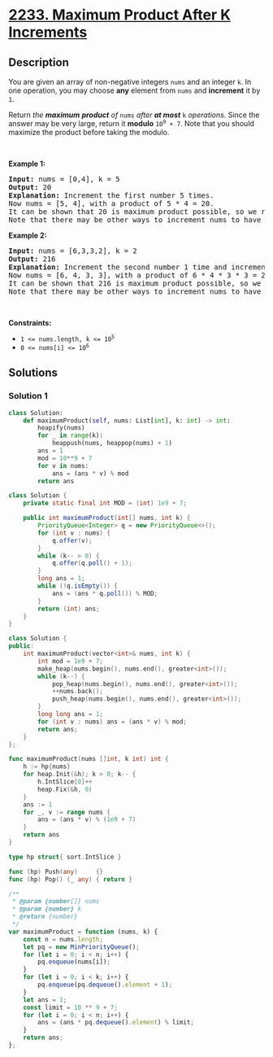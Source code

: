 # [2233. Maximum Product After K Increments](https://leetcode.com/problems/maximum-product-after-k-increments)


## Description

<p>You are given an array of non-negative integers <code>nums</code> and an integer <code>k</code>. In one operation, you may choose <strong>any</strong> element from <code>nums</code> and <strong>increment</strong> it by <code>1</code>.</p>

<p>Return<em> the <strong>maximum</strong> <strong>product</strong> of </em><code>nums</code><em> after <strong>at most</strong> </em><code>k</code><em> operations. </em>Since the answer may be very large, return it <b>modulo</b> <code>10<sup>9</sup> + 7</code>. Note that you should maximize the product before taking the modulo.&nbsp;</p>

<p>&nbsp;</p>
<p><strong class="example">Example 1:</strong></p>

<pre>
<strong>Input:</strong> nums = [0,4], k = 5
<strong>Output:</strong> 20
<strong>Explanation:</strong> Increment the first number 5 times.
Now nums = [5, 4], with a product of 5 * 4 = 20.
It can be shown that 20 is maximum product possible, so we return 20.
Note that there may be other ways to increment nums to have the maximum product.
</pre>

<p><strong class="example">Example 2:</strong></p>

<pre>
<strong>Input:</strong> nums = [6,3,3,2], k = 2
<strong>Output:</strong> 216
<strong>Explanation:</strong> Increment the second number 1 time and increment the fourth number 1 time.
Now nums = [6, 4, 3, 3], with a product of 6 * 4 * 3 * 3 = 216.
It can be shown that 216 is maximum product possible, so we return 216.
Note that there may be other ways to increment nums to have the maximum product.
</pre>

<p>&nbsp;</p>
<p><strong>Constraints:</strong></p>

<ul>
	<li><code>1 &lt;= nums.length, k &lt;= 10<sup>5</sup></code></li>
	<li><code>0 &lt;= nums[i] &lt;= 10<sup>6</sup></code></li>
</ul>

## Solutions

### Solution 1

<!-- tabs:start -->

```python
class Solution:
    def maximumProduct(self, nums: List[int], k: int) -> int:
        heapify(nums)
        for _ in range(k):
            heappush(nums, heappop(nums) + 1)
        ans = 1
        mod = 10**9 + 7
        for v in nums:
            ans = (ans * v) % mod
        return ans
```

```java
class Solution {
    private static final int MOD = (int) 1e9 + 7;

    public int maximumProduct(int[] nums, int k) {
        PriorityQueue<Integer> q = new PriorityQueue<>();
        for (int v : nums) {
            q.offer(v);
        }
        while (k-- > 0) {
            q.offer(q.poll() + 1);
        }
        long ans = 1;
        while (!q.isEmpty()) {
            ans = (ans * q.poll()) % MOD;
        }
        return (int) ans;
    }
}
```

```cpp
class Solution {
public:
    int maximumProduct(vector<int>& nums, int k) {
        int mod = 1e9 + 7;
        make_heap(nums.begin(), nums.end(), greater<int>());
        while (k--) {
            pop_heap(nums.begin(), nums.end(), greater<int>());
            ++nums.back();
            push_heap(nums.begin(), nums.end(), greater<int>());
        }
        long long ans = 1;
        for (int v : nums) ans = (ans * v) % mod;
        return ans;
    }
};
```

```go
func maximumProduct(nums []int, k int) int {
	h := hp{nums}
	for heap.Init(&h); k > 0; k-- {
		h.IntSlice[0]++
		heap.Fix(&h, 0)
	}
	ans := 1
	for _, v := range nums {
		ans = (ans * v) % (1e9 + 7)
	}
	return ans
}

type hp struct{ sort.IntSlice }

func (hp) Push(any)     {}
func (hp) Pop() (_ any) { return }
```

```js
/**
 * @param {number[]} nums
 * @param {number} k
 * @return {number}
 */
var maximumProduct = function (nums, k) {
    const n = nums.length;
    let pq = new MinPriorityQueue();
    for (let i = 0; i < n; i++) {
        pq.enqueue(nums[i]);
    }
    for (let i = 0; i < k; i++) {
        pq.enqueue(pq.dequeue().element + 1);
    }
    let ans = 1;
    const limit = 10 ** 9 + 7;
    for (let i = 0; i < n; i++) {
        ans = (ans * pq.dequeue().element) % limit;
    }
    return ans;
};
```

<!-- tabs:end -->

<!-- end -->
